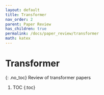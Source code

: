 ```yaml
---
layout: default
title: Transformer
nav_order: 2
parent: Paper Review
has_children: true
permalink: /docs/paper_review/transformer
math: katex
---
```


# Transformer
{: .no_toc}
Review of transformer papers

1. TOC
{:toc}